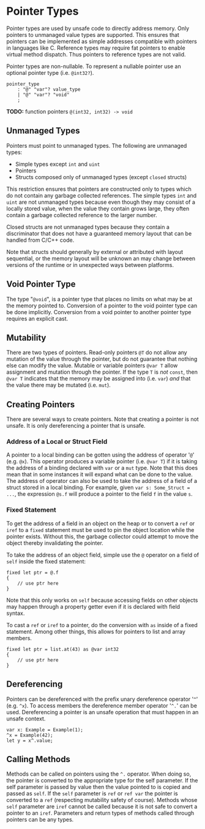 # Pointer Types

Pointer types are used by unsafe code to directly address memory. Only pointers to unmanaged value
types are supported. This ensures that pointers can be implemented as simple addresses compatible
with pointers in languages like C. Reference types may require fat pointers to enable virtual method
dispatch. Thus pointers to reference types are not valid.

Pointer types are non-nullable. To represent a nullable pointer use an optional pointer type (i.e.
`@int32?`).

```grammar
pointer_type
    : "@" "var"? value_type
    | "@" "var"? "void"
    ;
```

**TODO:** function pointers `@(int32, int32) -> void`

## Unmanaged Types

Pointers must point to unmanaged types. The following are unmanaged types:

* Simple types except `int` and `uint`
* Pointers
* Structs composed only of unmanaged types (except `closed` structs)

This restriction ensures that pointers are constructed only to types which do not contain any
garbage collected references. The simple types `int` and `uint` are not unmanaged types because even
though they may consist of a locally stored value, when the value they contain grows large, they
often contain a garbage collected reference to the larger number.

Closed structs are not unmanaged types because they contain a discriminator that does not have a
guaranteed memory layout that can be handled from C/C++ code.

Note that structs should generally by external or attributed with layout sequential, or the memory
layout will be unknown an may change between versions of the runtime or in unexpected ways between
platforms.

## Void Pointer Type

The type "`@void`", is a pointer type that places no limits on what may be at the memory pointed to.
Conversion of a pointer to the void pointer type can be done implicitly. Conversion from a void
pointer to another pointer type requires an explicit cast.

## Mutability

There are two types of pointers. Read-only pointers `@T` do not allow any mutation of the value
through the pointer, but do not guarantee that nothing else can modify the value. Mutable or
variable pointers `@var T` allow assignment and mutation through the pointer. If the type `T` is
*not* `const`, then `@var T` indicates that the memory may be assigned into (i.e. `var`) *and* that
the value there may be mutated (i.e. `mut`).

## Creating Pointers

There are several ways to create pointers. Note that creating a pointer is not unsafe. It is only
dereferencing a pointer that is unsafe.

### Address of a Local or Struct Field

A pointer to a local binding can be gotten using the address of operator '`@`' (e.g. `@x`). This
operator produces a variable pointer (i.e. `@var T`) if it is taking the address of a binding
declared with `var` or a `mut` type. Note that this does mean that in some instances it will expand
what can be done to the value. The address of operator can also be used to take the address of a
field of a struct stored in a local binding. For example, given `var s: Some_Struct = ...`, the
expression `@s.f` will produce a pointer to the field `f` in the value `s`.

### Fixed Statement

To get the address of a field in an object on the heap or to convert a `ref` or `iref` to a `fixed`
statement must be used to pin the object location while the pointer exists. Without this, the
garbage collector could attempt to move the object thereby invalidating the pointer.

To take the address of an object field, simple use the `@` operator on a field of `self` inside the
fixed statement:

```azoth
fixed let ptr = @.f
{
    // use ptr here
}
```

Note that this only works on `self` because accessing fields on other objects may happen through a
property getter even if it is declared with field syntax.

To cast a `ref` or `iref` to a pointer, do the conversion with `as` inside of a fixed statement.
Among other things, this allows for pointers to list and array members.

```azoth
fixed let ptr = list.at(43) as @var int32
{
    // use ptr here
}
```

## Dereferencing

Pointers can be dereferenced with the prefix unary dereference operator '`^`' (e.g. `^x`). To access
members the dereference member operator '`^.`' can be used. Dereferencing a pointer is an unsafe
operation that must happen in an unsafe context.

```azoth
var x: Example = Example(1);
^x = Example(42);
let y = x^.value;
```

## Calling Methods

Methods can be called on pointers using the `^.` operator. When doing so, the pointer is converted
to the appropriate type for the self parameter. If the self parameter is passed by value then the
value pointed to is copied and passed as `self`. If the `self` parameter is `ref` or `ref var` the
pointer is converted to a `ref` (respecting mutability safety of course). Methods whose `self`
parameter are `iref` cannot be called because it is not safe to convert a pointer to an `iref`.
Parameters and return types of methods called through pointers can be any types.

